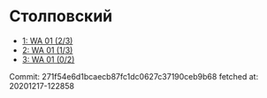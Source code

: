 # Столповский
- [1: WA 01 (2/3)](1.md)
- [2: WA 01 (1/3)](2.md)
- [3: WA 01 (0/2)](3.md)

Commit: 271f54e6d1bcaecb87fc1dc0627c37190ceb9b68
 fetched at: 20201217-122858
